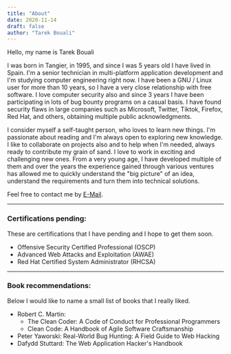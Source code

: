 ```yaml
---
title: "About" 
date: 2020-11-14
draft: false
author: "Tarek Bouali"
---
```


Hello, my name is Tarek Bouali

I was born in Tangier, in 1995, and since I was 5 years old I have lived in Spain. I'm a senior technician in multi-platform application development and I'm studying computer engineering right now. I have been a GNU / Linux user for more than 10 years, so I have a very close relationship with free software. I love computer security also and since 3 years I have been participating in lots of bug bounty programs on a casual basis. I have found security flaws in large companies such as Microsoft, Twitter, Tiktok, Firefox, Red Hat, and others, obtaining multiple public acknowledgments. 

I consider myself a self-taught person, who loves to learn new things. I'm passionate about reading and I'm always open to exploring new knowledge. I like to collaborate on projects also and to help when I'm needed, always ready to contribute my grain of sand. I love to work in exciting and challenging new ones. From a very young age, I have developed multiple of them and over the years the experience gained through various ventures has allowed me to quickly understand the "big picture" of an idea, understand the requirements and turn them into technical solutions.

Feel free to contact me by [E-Mail](mailto:me@bouali.io). 

---

### Certifications pending:

These are certifications that I have pending and I hope to get them soon.

* Offensive Security Certified Professional (OSCP)
* Advanced Web Attacks and Exploitation (AWAE)
* Red Hat Certified System Administrator (RHCSA)

---

### Book recommendations: 

Below I would like to name a small list of books that I really liked.

* Robert C. Martin: 
	- The Clean Coder: A Code of Conduct for Professional Programmers
 	- Clean Code: A Handbook of Agile Software Craftsmanship
* Peter Yaworski: Real-World Bug Hunting: A Field Guide to Web Hacking
* Dafydd Stuttard: The Web Application Hacker's Handbook

